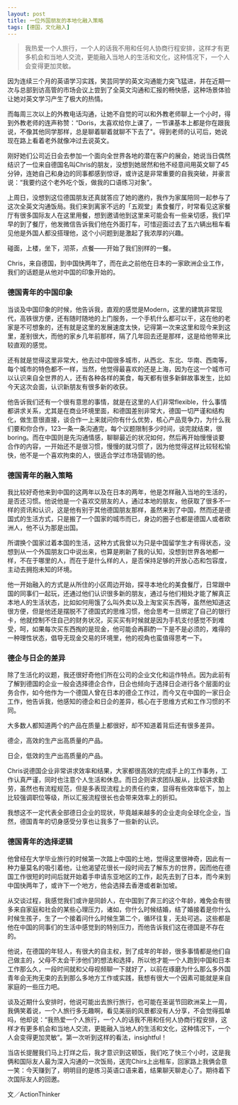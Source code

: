 ```yaml
---
layout: post
title: 一位外国朋友的本地化融入策略
tags: [德国，文化融入]
---
```


> 我热爱一个人旅行，一个人的话我不用和任何人协商行程安排，这样才有更多机会和当地人交流，更能融入当地人的生活和文化，这种情况下，一个人会变得更加灵敏。

因为连续三个月的英语学习实践，笑芸同学的英文沟通能力突飞猛进，并在近期一次与总部到访高管的市场会议上尝到了全英文沟通和汇报的畅快感，这种场景体验让她对英文学习产生了极大的热情。

而每周三次以上的外教电话沟通，让她不自觉的可以和外教老师聊上一个小时，得到外教老师的连声称赞：“Doris，太喜欢给你上课了，一节课基本上都是你在跟我说，不像其他同学那样，总是聊着聊着就聊不下去了"。得到老师的认可后，她说现在路上看着老外就像冲过去说英文。

刚好她们公司近日会去参加一个面向全世界各地的潜在客户的展会，她说当日偶然结识了一位来自德国名叫Chris的朋友，没想到她居然和他不经意间用英文聊了45分钟，连她自己和身边的同事都感到惊讶，或许这是非常重要的自我突破，并豪言说：“我要约这个老外吃个饭，做我的口语练习对象”。

上周日，没想到这位德国朋友还真就答应了她的邀约，我作为家属陪同一起参与了这次全英文沟通饭局。我们来到离家不远的「五观堂」素食餐厅，时常看见这家餐厅有很多国际友人在这里用餐，想到邀请他到这里来可能会有一些亲切感，我们早早的到了餐厅，他发微信告诉我们他在外面打车，可惜迎面过去了五六辆出租车看见他是外国人都没搭理他，这个小问题到是激起了我浓厚的兴趣。

碰面，上楼，坐下，沏茶，点餐——开始了我们别样的一餐。

Chris，来自德国，到中国快两年了，而在此之前他在日本的一家欧洲企业工作，我们的话题是从他对中国的印象开始的。

### 德国青年的中国印象

当谈及中国印象的时候，他告诉我，直观的感觉是Modern，这里的建筑非常现代，高铁很方便，还有随时随地的上门服务，一个手机什么都可以干，这在他的老家是不可想象的，还有就是这里的发展速度太快，记得第一次来这里和现今来到这里，差别很大，而他的家乡几年前那样，隔了几年回去还是那样，这是给他带来比较直观的感觉。

还有就是觉得这里非常大，他去过中国很多城市，从西北、东北、华南、西南等，每个城市的特色都不一样，当然，他觉得最喜欢的还是上海，因为在这一个城市可以认识来自全世界的人，还有各种各样的美食，每天都有很多新鲜故事发生，比如今天这次会面，认识新朋友有很多新的收获。

他告诉我们还有一个很有意思的事情，就是在这里的人们非常flexible，什么事情都讲求关系，尤其是在商业环境里面，和德国差别非常大，德国一切严谨和结构化，做生意很直接，谈合作一上来就问你有什么优势，核心产品竞争力，为什么我们要和你合作，123一条一条沟通完，每个议题限制多少时间，谈完就结束，很boring。而在中国则是先沟通情感，聊聊最近的状况如何，然后再开始慢慢谈要合作的内容，一开始还不是很习惯，慢慢的就习惯了，因为他觉得这样比较轻松愉快，他不是一个喜欢拘束的人，很适合学过市场营销的他。

### 德国青年的融入策略

我比较好奇他来到中国的这两年以及在日本的两年，他是怎样融入当地的生活的，是否还习惯。他说他是一个喜欢交朋友的人，通过本地的朋友，他获取了很多不一样的资讯和认识，这是他有别于其他德国朋友那样，虽然来到了中国，然而还是德国式的生活方式，只是搬了一个国家的城市而已，身边的圈子也都是德国人或者欧洲人，他不认为那是出国。

所谓换个国家过着本国的生活，这种方式我曾以为只是中国留学生才有得状态，没想到从一个外国朋友口中说出来，也算是刷新了我的认知，没想到世界各地都一样，不在于哪里的人，而在于是什么样的人，是否保持足够的开放心态和包容度，主动去拥抱未知的环境。

他一开始融入的方式是从所住的小区周边开始，探寻本地化的美食餐厅，日常跟中国的同事们一起玩，还通过他们认识很多新的朋友，通过与他们相处才能了解真正本地人的生活状态，比如如何用饿了么叫外卖以及上淘宝买东西等，虽然他知道这很方便，但是他还是摆脱不了德国式的思维习惯，他会思考一旦绑定了自己的银行卡，他就控制不住自己的财务状况，买买买有时候就是因为手机支付感觉不到难受，呵，如果每次买东西掏的是现金，他可能会再斟酌一下是不是必须的，难得的一种理性状态，倡导无现金交易的环境里，他的视角也蛮值得思考一下。

### 德企与日企的差异

除了生活化的议题，我还很好奇他们所在公司的企业文化和运作特点。因为此前有了解到德国的企业一般会选择德企合作，日企也倾向于选择日企进行各个层面的业务合作，如今他作为一个德国人曾在日本的德企工作过，而今又在中国的一家日企工作，他告诉我，他感知的德企和日企的差异，核心在于思维方式和工作习惯的不同。

大多数人都知道两个的产品在质量上都很好，却不知道着背后还有很多差异。

德企，高效的生产出高质量的产品。

日企，低效的生产出高质量的产品。

Chris说德国企业非常讲求效率和结果，大家都很高效的完成手上的工作事务，工作认真严谨，同时也注意个人生活和休息。而日企则讲求团队服从，比较讲求勤劳，虽然也有流程规范，但是多表现流程上的责任约束，显得有些效率低下，加上比较强调职位等级，所以汇报流程很长也会带来效率上的折扣。

我想这不一定代表全部德日企业的现状，毕竟越来越多的企业走向全球化企业，当然，德国青年的切身感受分享也让我多了一些新的认识。

### 德国青年的选择逻辑

他曾经在大学毕业旅行的时候第一次踏上中国的土地，觉得这里很神奇，因此有一种力量莫名的吸引着他，让他渴望花很长一段时间去了解东方的世界，因而他在德国工作很短的时间后就开始着手申请东亚地区的工作，起先去到了日本，而今来到中国快两年了，或许下一个地方，他会选择去香港或者新加坡。

从交谈过程，我感觉我们或许是同龄人，在中国到了奔三的这个年龄，难免会有很多来自家庭和社会的某些心理压力，诸如，你什么时候结婚，结了婚接着是你什么时候生孩子，生了一个接着问什么时候生第二个，循环往复，无处可逃。这些都是他在中国的同事们的生活中感觉到的特别压力，而他告诉我们这在德国是不存在的。

他说，在德国的年轻人，有很大的自主权，到了成年的年龄，很多事情都是他们自己做主的，父母不太会干涉他们的想法和选择，所以他才能一个人跑到中国和日本工作那么久，一段时间就和父母视频聊一下就好了，以前在琢磨为什么那么多外国青年会无拘无束的去到那么多地方工作或实践，我想有很大一个因素可能就是来自家庭的一些压力吧。

谈及近期什么安排时，他说可能出去旅行旅行，也可能在圣诞节回欧洲呆上一周，我俩笑着说，一个人旅行多无趣啊，看见美丽的风景都没有人分享，不会觉得孤单吗，他却说：“我热爱一个人旅行，一个人的话我不用和任何人协商行程安排，这样才有更多机会和当地人交流，更能融入当地人的生活和文化，这种情况下，一个人会变得更加灵敏”。第一次听到这样的看法，insightful！



当店长提醒我们马上打烊之后，我才意识到这顿饭，我们吃了快三个小时，这是我俩和国际友人最为深入沟通的一次饭局，送完Chirs上出租车，回家路上我俩会意一笑：今天赚到了，明明目的是练习英语口语来着，结果聊天聊走心了。期待着下次国际友人的回邀。


文／ActionThinker

